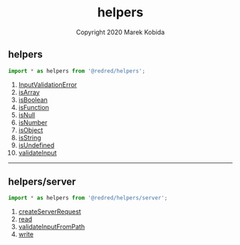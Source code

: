 <h1 align="center">helpers</h1>
<p align="center">Copyright 2020 Marek Kobida</p>

## helpers

```ts
import * as helpers from '@redred/helpers';
```

1. [InputValidationError](./private/types/InputValidationError.ts)
1. [isArray](./private/types/isArray.ts)
1. [isBoolean](./private/types/isBoolean.ts)
1. [isFunction](./private/types/isFunction.ts)
1. [isNull](./private/types/isNull.ts)
1. [isNumber](./private/types/isNumber.ts)
1. [isObject](./private/types/isObject.ts)
1. [isString](./private/types/isString.ts)
1. [isUndefined](./private/types/isUndefined.ts)
1. [validateInput](./private/types/validateInput.ts)

---

## helpers/server

```ts
import * as helpers from '@redred/helpers/server';
```

1. [createServerRequest](./private/createServerRequest.ts)
1. [read](./private/read.ts)
1. [validateInputFromPath](./private/types/validateInputFromPath.ts)
1. [write](./private/write.ts)
